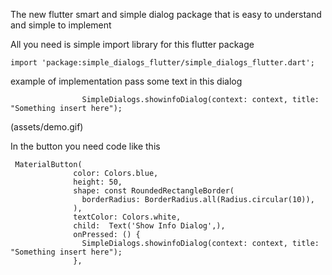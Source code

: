 <!-- 
This README describes the package. If you publish this package to pub.dev,
this README's contents appear on the landing page for your package.

For information about how to write a good package README, see the guide for
[writing package pages](https://dart.dev/guides/libraries/writing-package-pages). 

For general information about developing packages, see the Dart guide for
[creating packages](https://dart.dev/guides/libraries/create-library-packages)
and the Flutter guide for
[developing packages and plugins](https://flutter.dev/developing-packages). 
-->

The new flutter smart and simple dialog package that is easy to understand and simple to implement

All you need is simple import library for this flutter package




```
import 'package:simple_dialogs_flutter/simple_dialogs_flutter.dart';
```

example of implementation pass some text in this dialog

```
                SimpleDialogs.showinfoDialog(context: context, title: "Something insert here");

```

(assets/demo.gif)


In the button you need code like this
```
 MaterialButton(
              color: Colors.blue,
              height: 50,
              shape: const RoundedRectangleBorder(
                borderRadius: BorderRadius.all(Radius.circular(10)),
              ),
              textColor: Colors.white,
              child:  Text('Show Info Dialog',),
              onPressed: () {
                SimpleDialogs.showinfoDialog(context: context, title: "Something insert here");
              },
```


